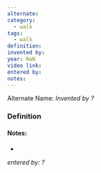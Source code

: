 ```yaml
---
alternate: 
category:
  - walk
tags:
  - walk
definition: 
invented by: 
year: NaN
video link: 
entered by: 
notes: 
---
```

Alternate Name: 
*Invented by ?*

### Definition



#### Notes:
- 
*entered by: ?*
